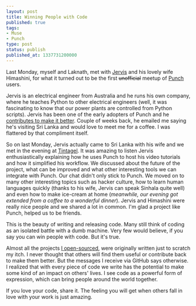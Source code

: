 ```yaml
---
layout: post
title: Winning People with Code
published: true
tags:
- Muse
- Punch
type: post
status: publish
published_at: 1337731200000
---
```


Last Monday, myself and Laknath, met with [Jervis](http://www.whit.com.au/) and his lovely wife Himashini, for what it turned out to be the first <s>unofficial</s> meetup of [Punch](http://laktek.github.com/punch) users.

Jervis is an electrical engineer from Australia and he runs his own company, where he teaches Python to other electrical engineers (well, it was fascinating to know that our power plants are controlled from Python scripts). Jervis has been one of the early adopters of Punch and he [contributes to make it better](https://github.com/laktek/punch/issues/9). Couple of weeks back, he emailed me saying he's visiting Sri Lanka and would love to meet me for a coffee. I was flattered by that compliment itself.

So on last Monday, Jervis actually came to Sri Lanka with his wife and we met in the evening at [Tintagel](http://www.paradiseroadhotels.com/tintagel/index.php). It was amazing to listen Jervis enthusiastically explaining how he uses Punch to host his video tutorials and how it simplified his workflow. We discussed about the future of the project, what can be improved and what other interesting tools we can integrate with Punch. Our chat didn't only stick to Punch. We moved on to many other interesting topics such as hacker culture, how to learn human languages quickly (thanks to his wife, Jervis can speak Sinhala quite well) and even how to make ice-cream at home (_meanwhile, our evening got extended from a coffee to a wonderful dinner_). Jervis and Himashini were really nice people and we shared a lot in common. I'm glad a project like Punch, helped us to be friends.

This is the beauty of writing and releasing code. Many still think of coding as an isolated battle with a dumb machine. Very few would believe, if you say you can win people with code. But it's true.

Almost all the projects [I open-sourced](http://github.com/laktek), were originally written just to scratch my itch. I never thought that others will find them useful or contribute back to make them better. But the messages I receive via GitHub says otherwise. I realized that with every piece of code we write has the potential to make some kind of an impact on others' lives. I see code as a powerful form of expression, which can bring people around the world together.

If you love your code, share it. The feeling you will get when others fall in love with your work is just amazing.
